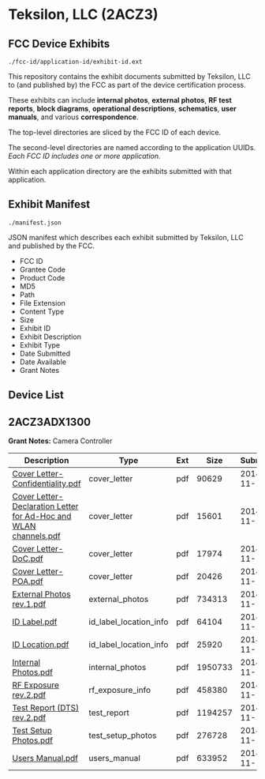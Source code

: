 # Teksilon, LLC (2ACZ3)
## FCC Device Exhibits

```
./fcc-id/application-id/exhibit-id.ext
```

This repository contains the exhibit documents submitted by Teksilon, LLC to (and published by) the FCC as part of the device certification process.

These exhibits can include **internal photos**, **external photos**, **RF test reports**, **block diagrams**, **operational descriptions**, **schematics**, **user manuals**, and various **correspondence**.

The top-level directories are sliced by the FCC ID of each device.

The second-level directories are named according to the application UUIDs. *Each FCC ID includes one or more application.*

Within each application directory are the exhibits submitted with that application. 

## Exhibit Manifest

```
./manifest.json
```

JSON manifest which describes each exhibit submitted by Teksilon, LLC and published by the FCC.

- FCC ID
- Grantee Code
- Product Code
- MD5
- Path
- File Extension
- Content Type
- Size
- Exhibit ID
- Exhibit Description
- Exhibit Type
- Date Submitted
- Date Available
- Grant Notes

## Device List
## 2ACZ3ADX1300
**Grant Notes:** Camera Controller

| Description | Type | Ext | Size | Submitted | Available |
| ----------- | ---- | --- | ---- | --------- | --------- |
| [Cover Letter-Confidentiality.pdf](2ACZ3ADX1300/ee70c1d1ccf4111c0d41c4d56eae31fe/2445116.pdf) | cover_letter | pdf | 90629 | 2014-11-14 | 2014-11-14 |
| [Cover Letter-Declaration Letter for Ad-Hoc and WLAN channels.pdf](2ACZ3ADX1300/ee70c1d1ccf4111c0d41c4d56eae31fe/2445117.pdf) | cover_letter | pdf | 15601 | 2014-11-14 | 2014-11-14 |
| [Cover Letter-DoC.pdf](2ACZ3ADX1300/ee70c1d1ccf4111c0d41c4d56eae31fe/2445118.pdf) | cover_letter | pdf | 17974 | 2014-11-14 | 2014-11-14 |
| [Cover Letter-POA.pdf](2ACZ3ADX1300/ee70c1d1ccf4111c0d41c4d56eae31fe/2445119.pdf) | cover_letter | pdf | 20426 | 2014-11-14 | 2014-11-14 |
| [External Photos rev.1.pdf](2ACZ3ADX1300/ee70c1d1ccf4111c0d41c4d56eae31fe/2445104.pdf) | external_photos | pdf | 734313 | 2014-11-14 | 2015-05-13 |
| [ID Label.pdf](2ACZ3ADX1300/ee70c1d1ccf4111c0d41c4d56eae31fe/2445105.pdf) | id_label_location_info | pdf | 64104 | 2014-11-14 | 2014-11-14 |
| [ID Location.pdf](2ACZ3ADX1300/ee70c1d1ccf4111c0d41c4d56eae31fe/2445106.pdf) | id_label_location_info | pdf | 25920 | 2014-11-14 | 2014-11-14 |
| [Internal Photos.pdf](2ACZ3ADX1300/ee70c1d1ccf4111c0d41c4d56eae31fe/2445107.pdf) | internal_photos | pdf | 1950733 | 2014-11-14 | 2015-05-13 |
| [RF Exposure rev.2.pdf](2ACZ3ADX1300/ee70c1d1ccf4111c0d41c4d56eae31fe/2445115.pdf) | rf_exposure_info | pdf | 458380 | 2014-11-14 | 2014-11-14 |
| [Test Report (DTS) rev.2.pdf](2ACZ3ADX1300/ee70c1d1ccf4111c0d41c4d56eae31fe/2445111.pdf) | test_report | pdf | 1194257 | 2014-11-14 | 2014-11-14 |
| [Test Setup Photos.pdf](2ACZ3ADX1300/ee70c1d1ccf4111c0d41c4d56eae31fe/2445112.pdf) | test_setup_photos | pdf | 276728 | 2014-11-14 | 2015-05-13 |
| [Users Manual.pdf](2ACZ3ADX1300/ee70c1d1ccf4111c0d41c4d56eae31fe/2445113.pdf) | users_manual | pdf | 633952 | 2014-11-14 | 2015-05-13 |
